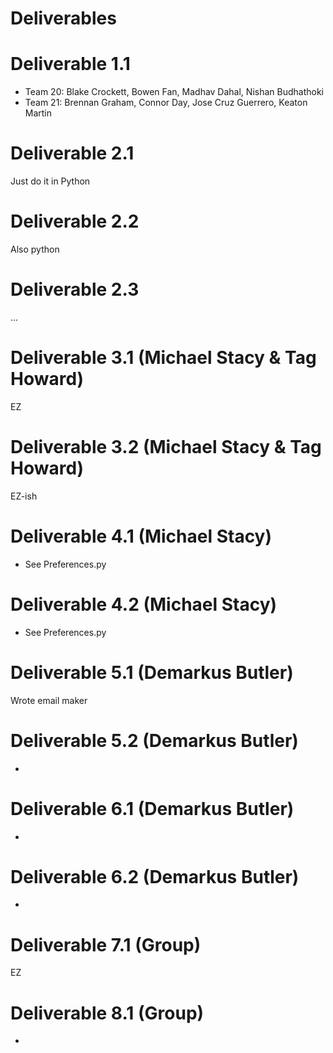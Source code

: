 # Deliverables

# Deliverable 1.1

- Team 20: Blake Crockett, Bowen Fan, Madhav Dahal, Nishan Budhathoki  
- Team 21: Brennan Graham, Connor Day, Jose Cruz Guerrero, Keaton Martin

# Deliverable 2.1

Just do it in Python

# Deliverable 2.2

Also python

# Deliverable 2.3

...

# Deliverable 3.1 (Michael Stacy & Tag Howard)

EZ

# Deliverable 3.2 (Michael Stacy & Tag Howard)

EZ-ish

# Deliverable 4.1 (Michael Stacy)

- See Preferences.py

# Deliverable 4.2 (Michael Stacy)

- See Preferences.py

# Deliverable 5.1 (Demarkus Butler)

Wrote email maker

# Deliverable 5.2 (Demarkus Butler)

-

# Deliverable 6.1 (Demarkus Butler)

-

# Deliverable 6.2 (Demarkus Butler)

-

# Deliverable 7.1 (Group)

EZ

# Deliverable 8.1 (Group)

-
